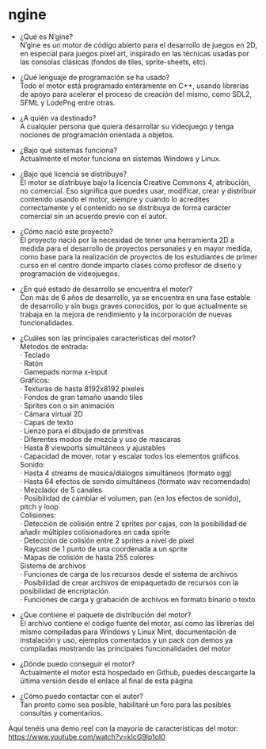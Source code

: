 # ngine

- ¿Qué es N’gine?<br>
N’gine es un motor de código abierto para el desarrollo de juegos en 2D, en especial para juegos pixel art, inspirado en las técnicas usadas por las consolas clásicas (fondos de tiles, sprite-sheets, etc).<br>

- ¿Qué lenguaje de programación se ha usado?<br>
Todo el motor está programado enteramente en C++, usando librerías de apoyo para acelerar el proceso de creación del mismo, como SDL2, SFML y LodePng entre otras.<br>

- ¿A quién va destinado?<br>
A cualquier persona que quiera desarrollar su videojuego y tenga nociones de programación orientada a objetos.<br>

- ¿Bajo qué sistemas funciona?<br>
Actualmente el motor funciona en sistemas Windows y Linux.<br>

- ¿Bajo qué licencia se distribuye?<br>
El motor se distribuye bajo la licencia Creative Commons 4, atribución, no comercial. Eso significa que puedes usar, modificar, crear y distribuir contenido usando el motor, siempre y cuando lo acredites correctamente y el contenido no se distribuya de forma carácter comercial sin un acuerdo previo con el autor.<br>

- ¿Cómo nació este proyecto?<br>
El proyecto nació por la necesidad de tener una herramienta 2D a medida para el desarrollo de proyectos personales y en mayor medida, como base para la realización de proyectos de los estudiantes de primer curso en el centro donde imparto clases como profesor de diseño y programación de videojuegos.<br>

- ¿En qué estado de desarrollo se encuentra el motor?<br>
Con más de 6 años de desarrollo, ya se encuentra en una fase estable de desarrollo y sin bugs graves conocidos, por lo que actualmente se trabaja en la mejora de rendimiento y la incorporación de nuevas funcionalidades.<br>

- ¿Cuáles son las principales características del motor?<br>
	Métodos de entrada:<br>
		· Teclado<br>
		· Ratón<br>
		· Gamepads norma x-input<br>
	Gráficos:<br>
		· Texturas de hasta 8192x8192 píxeles<br>
		· Fondos de gran tamaño usando tiles<br>
		· Sprites con o sin animación<br>
		· Cámara virtual 2D<br>
		· Capas de texto<br>
		· Lienzo para el dibujado de primitivas<br>
		· Diferentes modos de mezcla y uso de mascaras<br>
		· Hasta 8 viewports simultáneos y ajustables<br>
		· Capacidad de mover, rotar y escalar todos los elementos gráficos<br>
	Sonido:<br>
		· Hasta 4 streams de música/diálogos simultáneos (formato ogg)<br>
		· Hasta 64 efectos de sonido simultáneos (formato wav recomendado)<br>
		· Mezclador de 5 canales<br>
		· Posibilidad de cambiar el volumen, pan (en los efectos de sonido), pitch y loop<br>
	Colisiones:<br>
		· Detección de colisión entre 2 sprites por cajas, con la posibilidad de añadir múltiples colisionadores en cada sprite<br>
		· Detección de colisión entre 2 sprites a nivel de píxel<br>
		· Raycast de 1 punto de una coordenada a un sprite<br>
		· Mapas de colisión de hasta 255 colores<br>
	Sistema de archivos<br>
		· Funciones de carga de los recursos desde el sistema de archivos<br>
		· Posibilidad de crear archivos de empaquetado de recursos con la posibilidad de encriptación<br>
		· Funciones de carga y grabación de archivos en formato binario o texto<br>
		
- ¿Que contiene el paquete de distribución del motor?<br>
El archivo contiene el código fuente del motor, así como las librerías del mismo compiladas para Windows y Linux Mint, documentación de instalación y uso, ejemplos comentados y un pack con demos ya compiladas mostrando las principales funcionalidades del motor<br>

- ¿Dónde puedo conseguir el motor?<br>
Actualmente el motor está hospedado en Github, puedes descargarte la última versión desde el enlace al final de esta página<br>

- ¿Cómo puedo contactar con el autor?<br>
Tan pronto como sea posible, habilitaré un foro para las posibles consultas y comentarios.<br>

Aquí tenéis una demo reel con la mayoría de características del motor:<br>
https://www.youtube.com/watch?v=kIcG9lp1oI0
<br>
